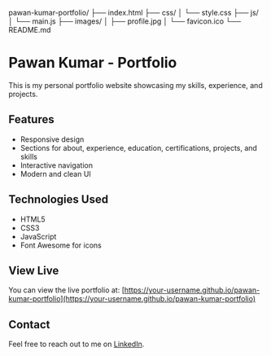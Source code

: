 pawan-kumar-portfolio/
├── index.html
├── css/
│   └── style.css
├── js/
│   └── main.js
├── images/
│   ├── profile.jpg
│   └── favicon.ico
└── README.md

# Pawan Kumar - Portfolio

This is my personal portfolio website showcasing my skills, experience, and projects.

## Features

- Responsive design
- Sections for about, experience, education, certifications, projects, and skills
- Interactive navigation
- Modern and clean UI

## Technologies Used

- HTML5
- CSS3
- JavaScript
- Font Awesome for icons

## View Live

You can view the live portfolio at: [https://your-username.github.io/pawan-kumar-portfolio](https://your-username.github.io/pawan-kumar-portfolio)

## Contact

Feel free to reach out to me on [LinkedIn](https://www.linkedin.com/in/pawan-kumar-709911105/).
